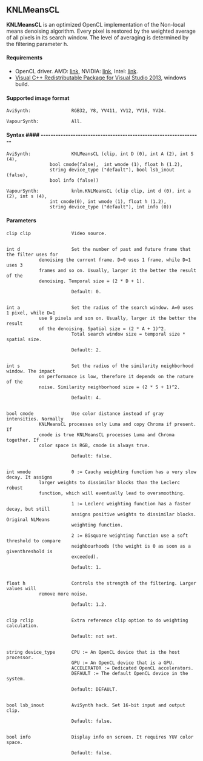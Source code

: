 ## KNLMeansCL ##

**KNLMeansCL** is an optimized OpenCL implementation of the Non-local means denoising algorithm. 
Every pixel is restored by the weighted average of all pixels in its search window. 
The level of averaging is determined by the filtering parameter h. 

#### Requirements ####
- OpenCL driver. AMD: [link](http://support.amd.com), NVIDIA: [link](http://www.nvidia.com/download/find.aspx), Intel: [link](https://software.intel.com/en-us/articles/opencl-drivers).
- [Visual C++ Redistributable Package for Visual Studio 2013](http://www.microsoft.com/en-US/download/details.aspx?id=40784), windows build.

#### Supported image format ####
```
AviSynth:               RGB32, Y8, YV411, YV12, YV16, YV24.

VapourSynth: 	        All.
```

#### Syntax ####	-----------------------------------------------------------------
```
AviSynth:               KNLMeansCL (clip, int D (0), int A (2), int S (4), 
				bool cmode(false),  int wmode (1), float h (1.2), 
				string device_type ("default"), bool lsb_inout (false),
				bool info (false))

VapourSynth:            knlm.KNLMeansCL (clip clip, int d (0), int a (2), int s (4), 
				int cmode(0), int wmode (1), float h (1.2), 
				string device_type ("default"), int info (0)) 
```

#### Parameters ####
``` 
clip clip               Video source.
	

int d                   Set the number of past and future frame that the filter uses for 
			denoising the current frame. D=0 uses 1 frame, while D=1 uses 3
			frames and so on. Usually, larger it the better the result of the
			denoising. Temporal size = (2 * D + 1).

                        Default: 0.


int a                   Set the radius of the search window. A=0 uses 1 pixel, while D=1 
			use 9 pixels and son on. Usually, larger it the better the result
			of the denoising. Spatial size = (2 * A + 1)^2.
                        Total search window size = temporal size * spatial size.
	
                        Default: 2.


int s                   Set the radius of the similarity neighborhood window. The impact 
			on performance is low, therefore it depends on the nature of the 
			noise. Similarity neighborhood size = (2 * S + 1)^2.
	
                        Default: 4.


bool cmode              Use color distance instead of gray intensities. Normally 
			KNLMeansCL processes only Luma and copy Chroma if present. If 
			cmode is true KNLMeansCL processes Luma and Chroma together. If
			color space is RGB, cmode is always true.
	
                        Default: false.
	

int wmode               0 := Cauchy weighting function has a very slow decay. It assigns 
			larger weights to dissimilar blocks than the Leclerc robust 
			function, which will eventually lead to oversmoothing.
                        
                        1 := Leclerc weighting function has a faster decay, but still
                        assigns positive weights to dissimilar blocks. Original NLMeans 
                        weighting function.
                        
                        2 := Bisquare weighting function use a soft threshold to compare 
                        neighbourhoods (the weight is 0 as soon as a giventhreshold is 
                        exceeded).
	
                        Default: 1.
	
	
float h                 Controls the strength of the filtering. Larger values will 
			remove more noise.
	                
                        Default: 1.2.


clip rclip              Extra reference clip option to do weighting calculation.
	
                        Default: not set.


string device_type      CPU := An OpenCL device that is the host processor.
                        GPU := An OpenCL device that is a GPU. 
                        ACCELERATOR := Dedicated OpenCL accelerators.
                        DEFAULT := The default OpenCL device in the system.
	
                        Default: DEFAULT.
	
	
bool lsb_inout          AviSynth hack. Set 16-bit input and output clip.

                        Default: false.
	
	
bool info               Display info on screen. It requires YUV color space.

                        Default: false.
```
